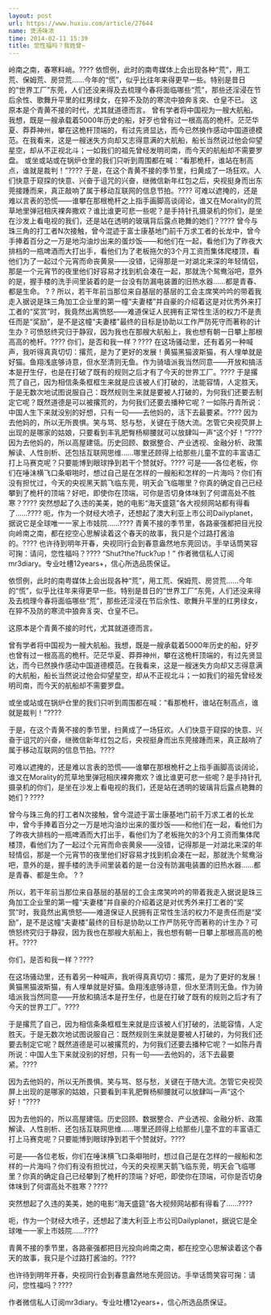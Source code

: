 ```yaml
---
layout: post
url: https://www.huxiu.com/article/27644
name: 煲汤味浓
time: 2014-02-11 15:39
title: 您性福吗？我姓曾~
---
```

岭南之南，春寒料峭。???? 依惯例，此时的南粤媒体上会出现各种“荒”，用工荒、保姆荒、房贷荒……今年的“慌”，似乎比往年来得更早一些。特别是昔日的“世界工厂”东莞，人们还没来得及去梳理今春将面临哪些“荒”，那些还淫浸在节后余性、歌舞升平里的红男绿女，在猝不及防的寒流中狼奔豸突、仓皇不已。 这原本是个青黄不接的时代，尤其就道德而言。 曾有学者将中国视为一艘大航船。我想，既是一艘承载着5000年历史的船，好歹也曾有过一根高高的桅杆。茫茫华夏、莽莽神州，攀在这桅杆顶端的，有过先贤显达，而今已然换作感动中国道德模范。在我看来，这是一艘迷失方向却又志得意满的大航船，船长当然说过他会仰望星空，却从不正视北斗；一如我们的祖先曾经发明司南，而今天的航船却不需要罗盘。 或坐或站或在锅炉仓里的我们只听到周围都在喊：“看那桅杆，谁站在制高点，谁就是裁判！”???? 于是，在这个青黄不接的季节里，扫黄成了一场狂欢。人们快意于窥探的快意、兴奋于诅咒的兴奋，继微信新年红包之后，央视挺身而出东莞接踵而来，真正敲响了属于移动互联网的信息节拍。???? 可难以遮掩的，还是难以言表的恐慌——谁攀在那根桅杆之上指手画脚高谈阔论，谁又在Morality的荒草地里弹冠相庆裸奔撒欢？谁比谁更可悲一些呢？是手持针孔摄录机的你们，是坐在沙发上看电视的我们，还是站在透明的玻璃背后露点艳舞的她们？???? 曾今与珠三角的打工者N次接触，曾今混迹于富士康基地门前千万求工者的长龙中，曾今手捧着百分之一万是地沟油炒出来的蛋炒饭——和他们在一起，看他们为了昨夜大排档的一瓶啤酒而大打出手，看他们为了老板拖欠的3个月工资而集体爬楼顶，看他们为了一起过个元宵而命丧黄泉——没错，记得那是一对湖北来深的年轻情侣，那是一个元宵节的夜里他们好容易才找到机会凑在一起，那就洗个鸳鸯浴吧，意外的是，握手楼的洗手间里装着的是一台没有防漏电装置的旧热水器……都是青春、都是生命。 ? ? 所以，若干年前当那位来自基层的基层的工会主席笑吟吟的带着我走入据说是珠三角加工企业里的第一幢“夫妻楼”并自豪的介绍着这是对优秀外来打工者的“奖赏”时，我竟然出离愤怒——难道保证人民拥有正常性生活的权力不是责任而是“奖励”，是不是这幢“夫妻楼”最终的目标是协助以工作严防死守而著称的计生办？可愤怒终究归于静寂，因为我也在那艘大航船上，我也想有朝一日攀上那根高高的桅杆。???? 你们，是否和我一样？???? 在这场骚动里，还有着另一种喊声，我听得真真切切：撂荒，是为了更好的发展！黄猫黑猫波斯猫，有人埋单就是好猫。鱼翔浅底够诗意，但水至清则无鱼。作为骑墙派我当然同意——开放和搞活本是孖生仔，也是在打破了既有的规则之后才有了今天的世界工厂。???? 于是撂荒了自己，因为相信条条框框生来就是应该被人们打破的，法能容情，人定胜天。于是无数次地试图说服自己：既然规则生来就是要被人打破的，为何我们还要去制定它呢？既然道德是可以被撂荒的，为何我们还要去播种它呢？一如陈丹青所说：中国人生下来就没别的好想，只有一句——去他妈的，活下去最要紧。???? 因为去他妈的，所以无所畏惧。笑与骂、怒与愁，关键在于随大流。怎管它央视荧屏上出现的是哪家的姑娘，只要看到丰乳肥臀杨柳腰就可以放肆叫一声“这个好！”???? 因为去他妈的，所以高屋建瓴。历史回顾、数据整合、产业透视、金融分析、政策解读、人性剖析、还包括互联网思维……哪里还顾得上给那些儿童不宜的丰富语汇打上马赛克呢？只要能博到眼球挣到若干个赞就好。???? 可是——各位老板，你们在唾沫横飞口条噼啪时，想过自己是在怎样的一艘船和怎样的一片海吗？你们有没有担忧过，今天的央视黑天鹅飞临东莞，明天会飞临哪里？你真的确定自己已经攀到了桅杆的顶端？好吧，即使你在顶端，可你是否切身体味到了何谓高处不胜寒？???? 突然想起了久违的美美，她的电影“海天盛筵”各大视频网站都有得看了……???? 呃，作为一个财经大喷子，还想起了澳大利亚上市公司Dailyplanet，据说它是全球唯一一家上市妓院……???? 青黄不接的季节里，各路豪强都把目光投向岭南之南，都在挖空心思解读着这个春天的故事，我只是个过路打酱油的。???? 也许待到明年开春，央视同行会到春意盎然地东莞回访。手举话筒笑容可掬：请问，您性福吗？???? “Shut?the?fuck?up！” 作者微信私人订阅mr3diary。专业吐槽12years+，信心所选品质保证。

依惯例，此时的南粤媒体上会出现各种“荒”，用工荒、保姆荒、房贷荒……今年的“慌”，似乎比往年来得更早一些。特别是昔日的“世界工厂”东莞，人们还没来得及去梳理今春将面临哪些“荒”，那些还淫浸在节后余性、歌舞升平里的红男绿女，在猝不及防的寒流中狼奔豸突、仓皇不已。

这原本是个青黄不接的时代，尤其就道德而言。

曾有学者将中国视为一艘大航船。我想，既是一艘承载着5000年历史的船，好歹也曾有过一根高高的桅杆。茫茫华夏、莽莽神州，攀在这桅杆顶端的，有过先贤显达，而今已然换作感动中国道德模范。在我看来，这是一艘迷失方向却又志得意满的大航船，船长当然说过他会仰望星空，却从不正视北斗；一如我们的祖先曾经发明司南，而今天的航船却不需要罗盘。

或坐或站或在锅炉仓里的我们只听到周围都在喊：“看那桅杆，谁站在制高点，谁就是裁判！”????

于是，在这个青黄不接的季节里，扫黄成了一场狂欢。人们快意于窥探的快意、兴奋于诅咒的兴奋，继微信新年红包之后，央视挺身而出东莞接踵而来，真正敲响了属于移动互联网的信息节拍。????

可难以遮掩的，还是难以言表的恐慌——谁攀在那根桅杆之上指手画脚高谈阔论，谁又在Morality的荒草地里弹冠相庆裸奔撒欢？谁比谁更可悲一些呢？是手持针孔摄录机的你们，是坐在沙发上看电视的我们，还是站在透明的玻璃背后露点艳舞的她们？????

曾今与珠三角的打工者N次接触，曾今混迹于富士康基地门前千万求工者的长龙中，曾今手捧着百分之一万是地沟油炒出来的蛋炒饭——和他们在一起，看他们为了昨夜大排档的一瓶啤酒而大打出手，看他们为了老板拖欠的3个月工资而集体爬楼顶，看他们为了一起过个元宵而命丧黄泉——没错，记得那是一对湖北来深的年轻情侣，那是一个元宵节的夜里他们好容易才找到机会凑在一起，那就洗个鸳鸯浴吧，意外的是，握手楼的洗手间里装着的是一台没有防漏电装置的旧热水器……都是青春、都是生命。 ? ?

所以，若干年前当那位来自基层的基层的工会主席笑吟吟的带着我走入据说是珠三角加工企业里的第一幢“夫妻楼”并自豪的介绍着这是对优秀外来打工者的“奖赏”时，我竟然出离愤怒——难道保证人民拥有正常性生活的权力不是责任而是“奖励”，是不是这幢“夫妻楼”最终的目标是协助以工作严防死守而著称的计生办？可愤怒终究归于静寂，因为我也在那艘大航船上，我也想有朝一日攀上那根高高的桅杆。????

你们，是否和我一样？????

在这场骚动里，还有着另一种喊声，我听得真真切切：撂荒，是为了更好的发展！黄猫黑猫波斯猫，有人埋单就是好猫。鱼翔浅底够诗意，但水至清则无鱼。作为骑墙派我当然同意——开放和搞活本是孖生仔，也是在打破了既有的规则之后才有了今天的世界工厂。????

于是撂荒了自己，因为相信条条框框生来就是应该被人们打破的，法能容情，人定胜天。于是无数次地试图说服自己：既然规则生来就是要被人打破的，为何我们还要去制定它呢？既然道德是可以被撂荒的，为何我们还要去播种它呢？一如陈丹青所说：中国人生下来就没别的好想，只有一句——去他妈的，活下去最要紧。????

因为去他妈的，所以无所畏惧。笑与骂、怒与愁，关键在于随大流。怎管它央视荧屏上出现的是哪家的姑娘，只要看到丰乳肥臀杨柳腰就可以放肆叫一声“这个好！”????

因为去他妈的，所以高屋建瓴。历史回顾、数据整合、产业透视、金融分析、政策解读、人性剖析、还包括互联网思维……哪里还顾得上给那些儿童不宜的丰富语汇打上马赛克呢？只要能博到眼球挣到若干个赞就好。????

可是——各位老板，你们在唾沫横飞口条噼啪时，想过自己是在怎样的一艘船和怎样的一片海吗？你们有没有担忧过，今天的央视黑天鹅飞临东莞，明天会飞临哪里？你真的确定自己已经攀到了桅杆的顶端？好吧，即使你在顶端，可你是否切身体味到了何谓高处不胜寒？????

突然想起了久违的美美，她的电影“海天盛筵”各大视频网站都有得看了……????

呃，作为一个财经大喷子，还想起了澳大利亚上市公司Dailyplanet，据说它是全球唯一一家上市妓院……????

青黄不接的季节里，各路豪强都把目光投向岭南之南，都在挖空心思解读着这个春天的故事，我只是个过路打酱油的。????

也许待到明年开春，央视同行会到春意盎然地东莞回访。手举话筒笑容可掬：请问，您性福吗？????

作者微信私人订阅mr3diary。专业吐槽12years+，信心所选品质保证。

